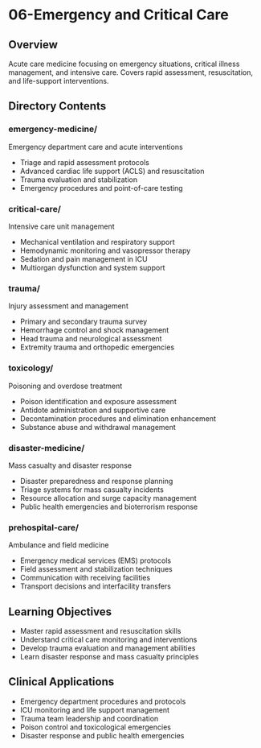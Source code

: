 # 06-Emergency and Critical Care

## Overview
Acute care medicine focusing on emergency situations, critical illness management, and intensive care. Covers rapid assessment, resuscitation, and life-support interventions.

## Directory Contents

### emergency-medicine/
Emergency department care and acute interventions
- Triage and rapid assessment protocols
- Advanced cardiac life support (ACLS) and resuscitation
- Trauma evaluation and stabilization
- Emergency procedures and point-of-care testing

### critical-care/
Intensive care unit management
- Mechanical ventilation and respiratory support
- Hemodynamic monitoring and vasopressor therapy
- Sedation and pain management in ICU
- Multiorgan dysfunction and system support

### trauma/
Injury assessment and management
- Primary and secondary trauma survey
- Hemorrhage control and shock management
- Head trauma and neurological assessment
- Extremity trauma and orthopedic emergencies

### toxicology/
Poisoning and overdose treatment
- Poison identification and exposure assessment
- Antidote administration and supportive care
- Decontamination procedures and elimination enhancement
- Substance abuse and withdrawal management

### disaster-medicine/
Mass casualty and disaster response
- Disaster preparedness and response planning
- Triage systems for mass casualty incidents
- Resource allocation and surge capacity management
- Public health emergencies and bioterrorism response

### prehospital-care/
Ambulance and field medicine
- Emergency medical services (EMS) protocols
- Field assessment and stabilization techniques
- Communication with receiving facilities
- Transport decisions and interfacility transfers

## Learning Objectives
- Master rapid assessment and resuscitation skills
- Understand critical care monitoring and interventions
- Develop trauma evaluation and management abilities
- Learn disaster response and mass casualty principles

## Clinical Applications
- Emergency department procedures and protocols
- ICU monitoring and life support management
- Trauma team leadership and coordination
- Poison control and toxicological emergencies
- Disaster response and public health emergencies
